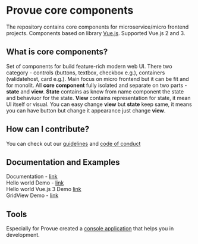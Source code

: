 # Provue core components
The repository contains core components for microservice/micro frontend projects. Components based on library [Vue.js](https://vuejs.org/). Supported Vue.js 2 and 3.

## What is core components?
Set of components for build feature-rich modern web UI. There two category - controls (buttons, textbox, checkbox e.g.), containers (validatehost, card e.g.). Main focus on micro frontend but it can be fit and for monolit. All **core component** fully isolated and separate on two parts - **state** and **view**. **State** contains as know from name component the state and behaviuor for the state. **View** contains representation for state, it mean UI itself or visual. You can easy change **view** but **state** keep same, it means you can have button but change it appearance just change **view**.

## How can I contribute?

You can check out our [guidelines](https://github.com/P-RCollaboration/CoreComponents/blob/main/CONTRIBUTING.md) and [code of conduct](https://github.com/P-RCollaboration/CoreComponents/blob/main/CODE_OF_CONDUCT.md)

## Documentation and Examples
Documentation - [link](https://p-rcollaboration.github.io/DocumentationWebSite/)  
Hello world Demo - [link](https://p-rcollaboration.github.io/CoreComponents/src/examples/helloworld/index.html)  
Hello world Vue.js 3 Demo [link](https://p-rcollaboration.github.io/CoreComponents/src/examples/helloworld/index.vue3.html)  
GridView Demo - [link](https://p-rcollaboration.github.io/CoreComponents/src/examples/gridview/index.html)

## Tools
Especially for Provue created a [console application](https://github.com/P-RCollaboration/ProvueCLI) that helps you in development.  
